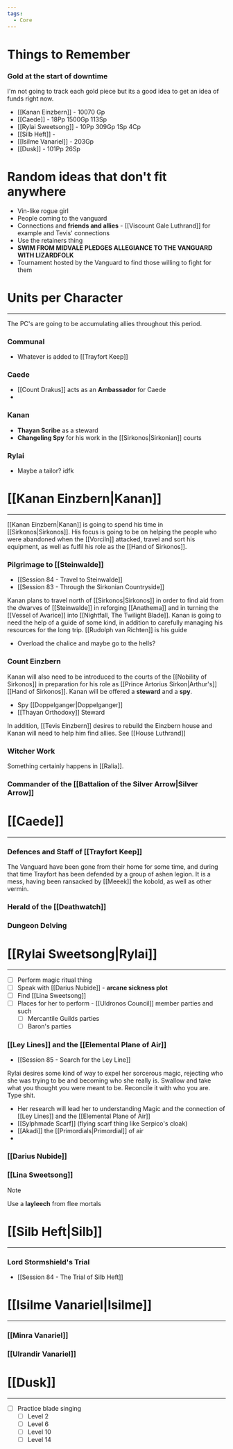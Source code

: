 ```yaml
---
tags:
  - Core
---
```

# Things to Remember
### Gold at the start of downtime
I'm not going to track each gold piece but its a good idea to get an idea of funds right now.

- [[Kanan Einzbern]] - 10070 Gp
- [[Caede]] - 18Pp 1500Gp 113Sp
- [[Rylai Sweetsong]] - 10Pp 309Gp 1Sp 4Cp
- [[Silb Heft]] - 
- [[Isilme Vanariel]] - 203Gp
- [[Dusk]] - 101Pp 26Sp

# Random ideas that don't fit anywhere

- Vin-like rogue girl
- People coming to the vanguard
- Connections and **friends and allies** - [[Viscount Gale Luthrand]] for example and Tevis' connections
- Use the retainers thing
- **SWIM FROM MIDVALE PLEDGES ALLEGIANCE TO THE VANGUARD WITH LIZARDFOLK**
- Tournament hosted by the Vanguard to find those willing to fight for them

# Units per Character
---
The PC's are going to be accumulating allies throughout this period.
### Communal
- Whatever is added to [[Trayfort Keep]]
### Caede
- [[Count Drakus]] acts as an **Ambassador** for Caede
- 
### Kanan
- **Thayan Scribe** as a steward
- **Changeling Spy** for his work in the [[Sirkonos|Sirkonian]] courts
### Rylai
- Maybe a tailor? idfk

# [[Kanan Einzbern|Kanan]]
---
[[Kanan Einzbern|Kanan]] is going to spend his time in [[Sirkonos|Sirkonos]]. His focus is going to be on helping the people who were abandoned when the [[Vorciln]] attacked, travel and sort his equipment, as well as fulfil his role as the [[Hand of Sirkonos]].

### Pilgrimage to [[Steinwalde]]

- [[Session 84 - Travel to Steinwalde]]
- [[Session 83 - Through the Sirkonian Countryside]]

Kanan plans to travel north of [[Sirkonos|Sirkonos]] in order to find aid from the dwarves of [[Steinwalde]] in reforging [[Anathema]] and in turning the [[Vessel of Avarice]] into [[Nightfall, The Twilight Blade]]. Kanan is going to need the help of a guide of some kind, in addition to carefully managing his resources for the long trip. [[Rudolph van Richten]] is his guide

- Overload the chalice and maybe go to the hells?

### Count Einzbern
Kanan will also need to be introduced to the courts of the [[Nobility of Sirkonos]] in preparation for his role as [[Prince Artorius Sirkon|Arthur's]] [[Hand of Sirkonos]]. Kanan will be offered a **steward** and a **spy**.

- Spy [[Doppelganger|Doppelganger]]
- [[Thayan Orthodoxy]] Steward

In addition, [[Tevis Einzbern]] desires to rebuild the Einzbern house and Kanan will need to help him find allies. See [[House Luthrand]]


### Witcher Work
Something certainly happens in [[Ralia]].

### Commander of the [[Battalion of the Silver Arrow|Silver Arrow]]


# [[Caede]]
---
### Defences and Staff of [[Trayfort Keep]]
The Vanguard have been gone from their home for some time, and during that time Trayfort has been defended by a group of ashen legion. It is a mess, having been ransacked by [[Meeek]] the kobold, as well as other vermin.

### Herald of the [[Deathwatch]]
### Dungeon Delving


# [[Rylai Sweetsong|Rylai]]
---
- [ ] Perform magic ritual thing
- [ ] Speak with [[Darius Nubide]] - **arcane sickness plot**
- [ ] Find [[Lina Sweetsong]]
- [ ] Places for her to perform - [[Uldronos Council]] member parties and such
	- [ ] Mercantile Guilds parties
	- [ ] Baron's parties

### [[Ley Lines]] and the [[Elemental Plane of Air]]

- [[Session 85 - Search for the Ley Line]]

Rylai desires some kind of way to expel her sorcerous magic, rejecting who she was trying to be and becoming who she really is. Swallow and take what you thought you were meant to be. Reconcile it with who you are. Type shit.

- Her research will lead her to understanding Magic and the connection of [[Ley Lines]] and the [[Elemental Plane of Air]]
- [[Sylphmade Scarf]] (flying scarf thing like Serpico's cloak)
- [[Akadi]] the [[Primordials|Primordial]] of air
- 

### [[Darius Nubide]]

### [[Lina Sweetsong]]


>[!Note]
>Use a **layleech** from flee mortals



# [[Silb Heft|Silb]]
---

### Lord Stormshield's Trial

- [[Session 84 - The Trial of Silb Heft]]

# [[Isilme Vanariel|Isilme]]
---
### [[Minra Vanariel]]

### [[Ulrandir Vanariel]]


# [[Dusk]]
---
- [ ] Practice blade singing
	- [ ] Level 2
	- [ ] Level 6
	- [ ] Level 10
	- [ ] Level 14